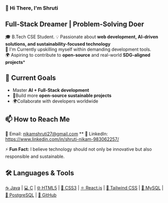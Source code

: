    ### 👋 Hi There, I'm Shruti
    
   ## Full-Stack Dreamer | Problem-Solving Doer
🎓 B.Tech CSE Student.
💡 Passionate about **web development, AI-driven solutions, and sustainability-focused technology**  
🚀 I'm Currently upskilling myself within demanding development tools.  
🌍 Aspiring to contribute to **open-source** and real-world **SDG-aligned projects***

## 🎯 Current Goals  
-   Master **AI + Full-Stack development**  
-  🌱Build more **open-source sustainable projects**  
-  🌍Collaborate with developers worldwide 
  
## 📫 How to Reach Me 
📧 Email: nikamshruti27@gmail.com **
💼 LinkedIn: https://www.linkedin.com/in/shruti-nikam-983062257/ 

⚡  **Fun Fact:** I believe technology should not only be innovative but also responsible and sustainable.

 
## 🛠️ Languages & Tools  

[☕ Java](https://www.java.com/) | [💻 C](https://en.wikipedia.org/wiki/C_(programming_language)) | [🌐 HTML5](https://developer.mozilla.org/en-US/docs/Web/HTML) | [🎨 CSS3](https://developer.mozilla.org/en-US/docs/Web/CSS) | [⚛️ React.js](https://react.dev/) | [🌊 Tailwind CSS](https://tailwindcss.com/) | [🐬 MySQL](https://www.mysql.com/) | [🐘 PostgreSQL](https://www.postgresql.org/) | [🐙 GitHub](https://github.com/)
